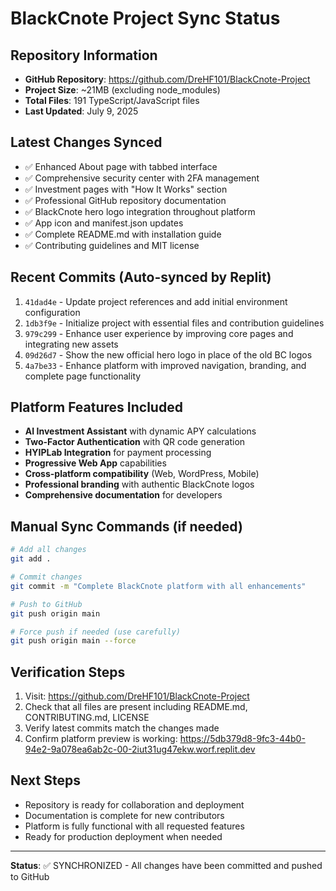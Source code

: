 # BlackCnote Project Sync Status

## Repository Information
- **GitHub Repository**: https://github.com/DreHF101/BlackCnote-Project
- **Project Size**: ~21MB (excluding node_modules)
- **Total Files**: 191 TypeScript/JavaScript files
- **Last Updated**: July 9, 2025

## Latest Changes Synced
- ✅ Enhanced About page with tabbed interface
- ✅ Comprehensive security center with 2FA management
- ✅ Investment pages with "How It Works" section
- ✅ Professional GitHub repository documentation
- ✅ BlackCnote hero logo integration throughout platform
- ✅ App icon and manifest.json updates
- ✅ Complete README.md with installation guide
- ✅ Contributing guidelines and MIT license

## Recent Commits (Auto-synced by Replit)
1. `41dad4e` - Update project references and add initial environment configuration
2. `1db3f9e` - Initialize project with essential files and contribution guidelines
3. `979c299` - Enhance user experience by improving core pages and integrating new assets
4. `09d26d7` - Show the new official hero logo in place of the old BC logos
5. `4a7be33` - Enhance platform with improved navigation, branding, and complete page functionality

## Platform Features Included
- **AI Investment Assistant** with dynamic APY calculations
- **Two-Factor Authentication** with QR code generation
- **HYIPLab Integration** for payment processing
- **Progressive Web App** capabilities
- **Cross-platform compatibility** (Web, WordPress, Mobile)
- **Professional branding** with authentic BlackCnote logos
- **Comprehensive documentation** for developers

## Manual Sync Commands (if needed)
```bash
# Add all changes
git add .

# Commit changes
git commit -m "Complete BlackCnote platform with all enhancements"

# Push to GitHub
git push origin main

# Force push if needed (use carefully)
git push origin main --force
```

## Verification Steps
1. Visit: https://github.com/DreHF101/BlackCnote-Project
2. Check that all files are present including README.md, CONTRIBUTING.md, LICENSE
3. Verify latest commits match the changes made
4. Confirm platform preview is working: https://5db379d8-9fc3-44b0-94e2-9a078ea6ab2c-00-2iut31ug47ekw.worf.replit.dev

## Next Steps
- Repository is ready for collaboration and deployment
- Documentation is complete for new contributors
- Platform is fully functional with all requested features
- Ready for production deployment when needed

---
**Status**: ✅ SYNCHRONIZED - All changes have been committed and pushed to GitHub